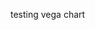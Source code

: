 testing vega chart

 <div id="vis"></div>
 <script src="https://vega.github.io/vega/vega.min.js"></script>
 <script src="https://cdnjs.cloudflare.com/ajax/libs/vega-tooltip/0.23.0/vega-tooltip.min.js"></script>
 <script type="text/javascript">
// parse a spec and create a visualization view

var spec = "https://gist.githubusercontent.com/bkamapantula/2b15fec42c4971ea02cc45167a4847ab/raw/a9c1acc35904e8f188e7c45c21cc87e8cdafec13/mobility-spec.json"
vega.View(vega.parse(spec))
  .renderer('svg')
  .tooltip(new vegaTooltip.Handler().call)
  .logLevel(vega.Warn)
  .initialize("#vis").hover().run()
</script>

